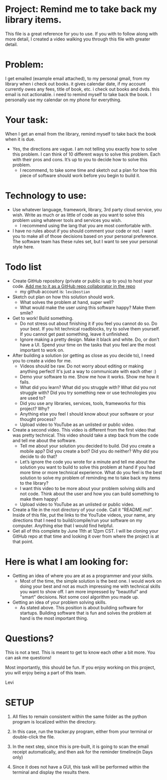 # Project: Remind me to take back my library items. 

This file is a great reference for you to use. If you with to follow along with more detail, I created a video walking you through this file with greater detail. 

# Problem: 
I get emailed (example email attached), to my personal gmail, from my library when i check out books. it gives calendar date, if my account currently owes any fees, title of book, etc. i check out books and dvds. this email is not actionable. i need to remind myself to take back the book. I personally use my calendar on my phone for everything. 

# Your task: 
When I get an email from the library, remind myself to take back the book when it is due. 
* Yes, the directions are vague. I am not telling you exactly how to solve this problem. I can think of 10 different ways to solve this problem. Each with their pros and cons. It’s up to you to decide how to solve this problem.
  * I recommend, to take some time and sketch out a plan for how this piece of software should work before you begin to build it. 

# Technology to use: 
* Use whatever language, framework, library, 3rd party cloud service, you wish. Write as much or as little of code as you want to solve this problem using whatever tools and services you wish. 
  * I recommend using the lang that you are most comfortable with. 
* I have no rules about if you should comment your code or not. I want you to make all of those decisions based on your personal preference. The software team has these rules set, but I want to see your personal style here. 

# Todo list

* Create GitHub repository (private or public is up to you) to host your code. [Add me to it as a GitHub repo collaborator in the repo](https://help.github.com/en/articles/inviting-collaborators-to-a-personal-repository)
  * my github account is: `levibostian`
* Sketch out plan on how this solution should work. 
  * What solves the problem at hand, super well? 
  * What would make the user using this software happy? Make them smile? 
* Get to work! Build something. 
  * Do not stress out about finishing it if you feel you cannot do so. Do your best. If you hit technical roadblocks, try to solve them yourself. If you cannot get past something, leave it unfinished. 
  * Ignore making a pretty design. Make it black and white. Do, or don’t have a UI. Spend your time on the tasks that you feel are the most important to work on. 
* After building a solution (or getting as close as you decide to), I need you to create a video for me. 
  * Videos should be raw. Do not worry about editing or making anything perfect! It's just a way to communicate with each other :)
  * Demo your software to me. Show me how it works. Show me how it fails. 
  * What did you learn? What did you struggle with? What did you not struggle with? Did you try something new or use technologies you are used to? 
  * Did you use any libraries, services, tools, frameworks for this project? Why? 
  * Anything else you feel I should know about your software or your thought process? 
  * Upload video to YouTube as an unlisted or public video. 
* Create a second video. This video is different from the first video that was pretty technical. This video should take a step back from the code and tell me about the software. 
  * Tell me about your solution you decided to build. Did you create a mobile app? Did you create a bot? Did you do neither? Why did you decide to do that? 
  * Let’s ignore the code you wrote for a minute and tell me about the solution you want to build to solve this problem at hand if you had more time or more technical experience. What do you feel is the best solution to solve my problem of reminding me to take back my items to the library? 
  * I want this video to be more about your problem solving skills and not code. Think about the user and how you can build something to make them happy!
  * Upload video to YouTube as an unlisted or public video. 
* Create a file in the root directory of your code. Call it “README.md”. Inside of this file, put the links to the YouTube videos, your name, any directions that I need to build/compile/run your software on my computer. Anything else that I would find helpful. 
* Get all of this complete by June 11th at 12pm CST. I will be cloning your GitHub repo at that time and looking it over from where the project is at that point. 

# Here is what I am looking for: 
* Getting an idea of where you are at as a programmer and your skills. 
  * Most of the time, the simple solution is the best one. I would work on doing your best and not as much impressing me with technical skills you want to show off. I am more impressed by "beautiful" and "smart" decisions. Not some cool algorithm you made up. 
* Getting an idea of your problem solving skills. 
  * As stated above. This position is about building software for startups. Building software that is fun and solves the problem at hand is the most important thing. 

# Questions?

This is not a test. This is meant to get to know each other a bit more. You can ask me questions! 

Most importantly, this should be fun. If you enjoy working on this project, you will enjoy being a part of this team. 

Levi

# SETUP

1. All files to remain consistent within the same folder as the python program is localized within the directory.

2. In this case, run the tracker.py program, either from your terminal or double-click the file.

3. In the next step, since this is pre-built, it is going to scan the email receipt automatically, and then ask for the reminder timeline(in Days only)

4. Since it does not have a GUI, this task will be performed within the terminal and display the results there.